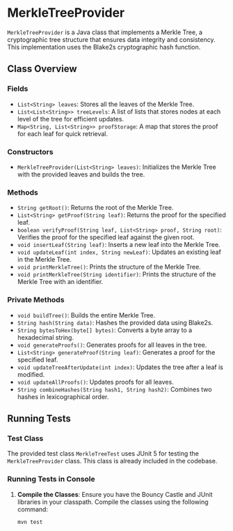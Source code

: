 # MerkleTreeProvider

`MerkleTreeProvider` is a Java class that implements a Merkle Tree, a cryptographic tree structure that ensures data integrity and consistency. This implementation uses the Blake2s cryptographic hash function.

## Class Overview

### Fields

- `List<String> leaves`: Stores all the leaves of the Merkle Tree.
- `List<List<String>> treeLevels`: A list of lists that stores nodes at each level of the tree for efficient updates.
- `Map<String, List<String>> proofStorage`: A map that stores the proof for each leaf for quick retrieval.

### Constructors

- `MerkleTreeProvider(List<String> leaves)`: Initializes the Merkle Tree with the provided leaves and builds the tree.

### Methods

- `String getRoot()`: Returns the root of the Merkle Tree.
- `List<String> getProof(String leaf)`: Returns the proof for the specified leaf.
- `boolean verifyProof(String leaf, List<String> proof, String root)`: Verifies the proof for the specified leaf against the given root.
- `void insertLeaf(String leaf)`: Inserts a new leaf into the Merkle Tree.
- `void updateLeaf(int index, String newLeaf)`: Updates an existing leaf in the Merkle Tree.
- `void printMerkleTree()`: Prints the structure of the Merkle Tree.
- `void printMerkleTree(String identifier)`: Prints the structure of the Merkle Tree with an identifier.

### Private Methods

- `void buildTree()`: Builds the entire Merkle Tree.
- `String hash(String data)`: Hashes the provided data using Blake2s.
- `String bytesToHex(byte[] bytes)`: Converts a byte array to a hexadecimal string.
- `void generateProofs()`: Generates proofs for all leaves in the tree.
- `List<String> generateProof(String leaf)`: Generates a proof for the specified leaf.
- `void updateTreeAfterUpdate(int index)`: Updates the tree after a leaf is modified.
- `void updateAllProofs()`: Updates proofs for all leaves.
- `String combineHashes(String hash1, String hash2)`: Combines two hashes in lexicographical order.

## Running Tests

### Test Class

The provided test class `MerkleTreeTest` uses JUnit 5 for testing the `MerkleTreeProvider` class. This class is already included in the codebase.

### Running Tests in Console

1. **Compile the Classes**:
   Ensure you have the Bouncy Castle and JUnit libraries in your classpath. Compile the classes using the following command:

   ```sh
   mvn test
